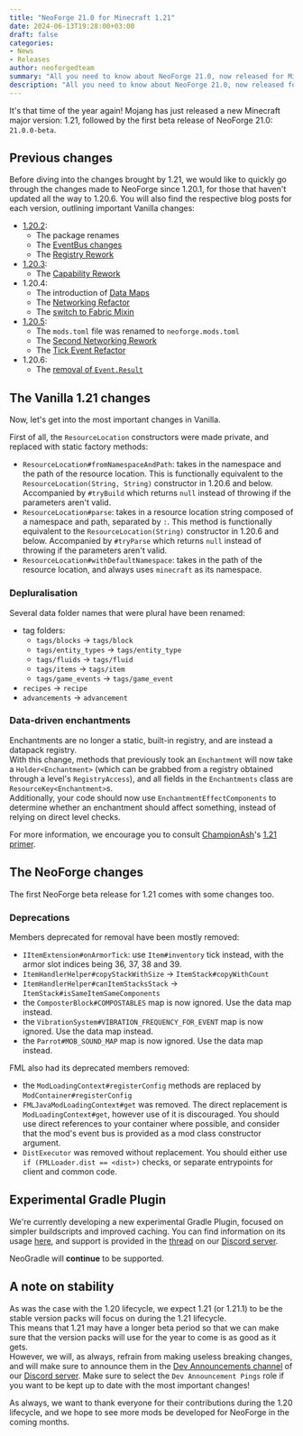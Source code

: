 ```yaml
---
title: "NeoForge 21.0 for Minecraft 1.21"
date: 2024-06-13T19:28:00+03:00
draft: false
categories:
- News
- Releases
author: neoforgedteam
summary: "All you need to know about NeoForge 21.0, now released for Minecraft 1.21."
description: "All you need to know about NeoForge 21.0, now released for Minecraft 1.21."
---
```


It's that time of the year again! Mojang has just released a new Minecraft major version: 1.21, followed by the first beta release of NeoForge 21.0: `21.0.0-beta`.

## Previous changes
Before diving into the changes brought by 1.21, we would like to quickly go through the changes made to NeoForge since 1.20.1, for those that haven't updated all the way to 1.20.6. You will also find the respective blog posts for each version, outlining important Vanilla changes:

- [1.20.2](20.2release.md):
  - The package renames
  - The [EventBus changes](20.2eventbus-changes.md)
  - The [Registry Rework](20.2registry-rework.md)
- [1.20.3](20.3release.md):
  - The [Capability Rework](20.3capability-rework.md)
- 1.20.4:
  - The introduction of [Data Maps](https://github.com/neoforged/NeoForge/pull/519)
  - The [Networking Refactor](20.4networking-refactor.md)
  - The [switch to Fabric Mixin](https://github.com/neoforged/FancyModLoader/pull/94)
- [1.20.5](20.5release.md):
  - The `mods.toml` file was renamed to `neoforge.mods.toml`
  - The [Second Networking Rework](20.5release/#network-api-rework)
  - The [Tick Event Refactor](https://github.com/neoforged/NeoForge/pull/542)
- 1.20.6:
  - The [removal of `Event.Result`](https://github.com/neoforged/NeoForge/pull/588)

## The Vanilla 1.21 changes
Now, let's get into the most important changes in Vanilla.  

First of all, the `ResourceLocation` constructors were made private, and replaced with static factory methods:
- `ResourceLocation#fromNamespaceAndPath`: takes in the namespace and the path of the resource location. This is functionally equivalent to the `ResourceLocation(String, String)` constructor in 1.20.6 and below. Accompanied by `#tryBuild` which returns `null` instead of throwing if the parameters aren't valid.
- `ResourceLocation#parse`: takes in a resource location string composed of a namespace and path, separated by `:`. This method is functionally equivalent to the `ResourceLocation(String)` constructor in 1.20.6 and below. Accompanied by `#tryParse` which returns `null` instead of throwing if the parameters aren't valid.
- `ResourceLocation#withDefaultNamespace`: takes in the path of the resource location, and always uses `minecraft` as its namespace.

### Depluralisation
Several data folder names that were plural have been renamed:
- tag folders:
    - `tags/blocks` -> `tags/block`
    - `tags/entity_types` -> `tags/entity_type`
    - `tags/fluids` -> `tags/fluid`
    - `tags/items` -> `tags/item`
    - `tags/game_events` -> `tags/game_event`
- `recipes` -> `recipe`
- `advancements` -> `advancement`

### Data-driven enchantments
Enchantments are no longer a static, built-in registry, and are instead a datapack registry.  
With this change, methods that previously took an `Enchantment` will now take a `Holder<Enchantment>` (which can be grabbed from a registry obtained through a level's `RegistryAccess`), and all fields in the `Enchantments` class are `ResourceKey<Enchantment>`s.  
Additionally, your code should now use `EnchantmentEffectComponents` to determine whether an enchantment should affect something, instead of relying on direct level checks.

For more information, we encourage you to consult [ChampionAsh](https://github.com/ChampionAsh5357)'s [1.21 primer](https://gist.github.com/ChampionAsh5357/d895a7b1a34341e19c80870720f9880f).
## The NeoForge changes
The first NeoForge beta release for 1.21 comes with some changes too.

### Deprecations
Members deprecated for removal have been mostly removed:
- `IItemExtension#onArmorTick`: use `Item#inventory` tick instead, with the armor slot indices being 36, 37, 38 and 39.
- `ItemHandlerHelper#copyStackWithSize` -> `ItemStack#copyWithCount`
- `ItemHandlerHelper#canItemStacksStack` -> `ItemStack#isSameItemSameComponents`
- the `ComposterBlock#COMPOSTABLES` map is now ignored. Use the data map instead.
- the `VibrationSystem#VIBRATION_FREQUENCY_FOR_EVENT` map is now ignored. Use the data map instead.
- the `Parrot#MOB_SOUND_MAP` map is now ignored. Use the data map instead.

FML also had its deprecated members removed:
- the `ModLoadingContext#registerConfig` methods are replaced by `ModContainer#registerConfig`
- `FMLJavaModLoadingContext#get` was removed. The direct replacement is `ModLoadingContext#get`, however use of it is discouraged. You should use direct references to your container where possible, and consider that the mod's event bus is provided as a mod class constructor argument.
- `DistExecutor` was removed without replacement. You should either use `if (FMLLoader.dist == <dist>)` checks, or separate entrypoints for client and common code.

## Experimental Gradle Plugin
We're currently developing a new experimental Gradle Plugin, focused on simpler buildscripts and improved caching. You can find information on its usage [here](https://github.com/NeoForged/ModDevGradle), and support is provided in the [thread](https://discord.com/channels/313125603924639766/1239579489617580072) on our [Discord server](https://discord.neoforged.net).  

NeoGradle will **continue** to be supported.

## A note on stability
As was the case with the 1.20 lifecycle, we expect 1.21 (or 1.21.1) to be the stable version packs will focus on during the 1.21 lifecycle.  
This means that 1.21 may have a longer beta period so that we can make sure that the version packs will use for the year to come is as good as it gets.  
However, we will, as always, refrain from making useless breaking changes, and will make sure to announce them in the [Dev Announcements channel](https://discord.com/channels/313125603924639766/1187738270386372740) of our [Discord server](https://discord.neoforged.net). Make sure to select the `Dev Announcement Pings` role if you want to be kept up to date with the most important changes!

As always, we want to thank everyone for their contributions during the 1.20 lifecycle, and we hope to see more mods be developed for NeoForge in the coming months.

